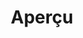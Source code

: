 ---
layout: overview.njk
tags: 
    - level3
    - dshome
key: overview-lean_fr
system: lean
title: Aperçu
alternativetitle: Lean
parent: lean_fr
order: 1
basics: true
components: true
availablelanguages: 
    - de
    - en
---